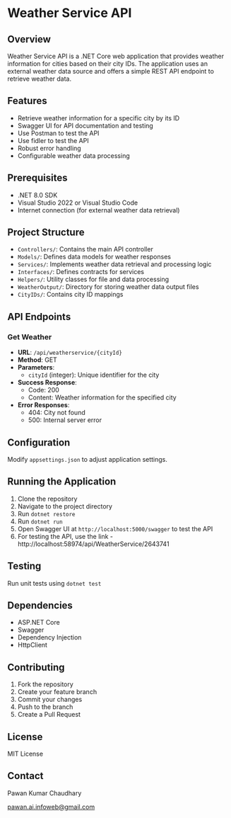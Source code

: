 # Weather Service API

## Overview
Weather Service API is a .NET Core web application that provides weather information for cities based on their city IDs. The application uses an external weather data source and offers a simple REST API endpoint to retrieve weather data.

## Features
- Retrieve weather information for a specific city by its ID
- Swagger UI for API documentation and testing
- Use Postman to test the API
- Use fidler to test the API
- Robust error handling
- Configurable weather data processing

## Prerequisites
- .NET 8.0 SDK
- Visual Studio 2022 or Visual Studio Code
- Internet connection (for external weather data retrieval)

## Project Structure
- `Controllers/`: Contains the main API controller
- `Models/`: Defines data models for weather responses
- `Services/`: Implements weather data retrieval and processing logic
- `Interfaces/`: Defines contracts for services
- `Helpers/`: Utility classes for file and data processing
- `WeatherOutput/`: Directory for storing weather data output files
- `CityIDs/`: Contains city ID mappings

## API Endpoints
### Get Weather
- **URL**: `/api/weatherservice/{cityId}`
- **Method**: GET
- **Parameters**: 
  - `cityId` (integer): Unique identifier for the city
- **Success Response**: 
  - Code: 200
  - Content: Weather information for the specified city
- **Error Responses**:
  - 404: City not found
  - 500: Internal server error

## Configuration
Modify `appsettings.json` to adjust application settings.

## Running the Application
1. Clone the repository
2. Navigate to the project directory
3. Run `dotnet restore`
4. Run `dotnet run`
5. Open Swagger UI at `http://localhost:5000/swagger` to test the API
6. For testing the API, use the link - http://localhost:58974/api/WeatherService/2643741

## Testing
Run unit tests using `dotnet test`

## Dependencies
- ASP.NET Core
- Swagger
- Dependency Injection
- HttpClient

## Contributing
1. Fork the repository
2. Create your feature branch
3. Commit your changes
4. Push to the branch
5. Create a Pull Request

## License
MIT License

## Contact
Pawan Kumar Chaudhary

pawan.ai.infoweb@gmail.com